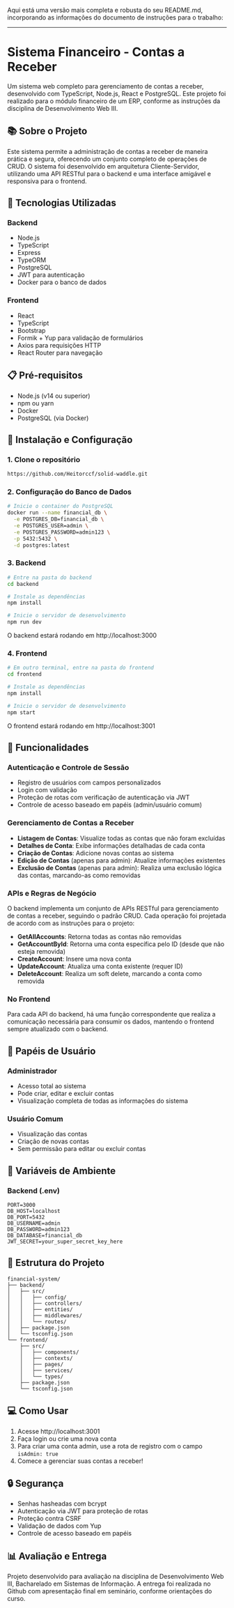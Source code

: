 Aqui está uma versão mais completa e robusta do seu README.md, incorporando as informações do documento de instruções para o trabalho:

---

# Sistema Financeiro - Contas a Receber

Um sistema web completo para gerenciamento de contas a receber, desenvolvido com TypeScript, Node.js, React e PostgreSQL. Este projeto foi realizado para o módulo financeiro de um ERP, conforme as instruções da disciplina de Desenvolvimento Web III.

## 📚 Sobre o Projeto

Este sistema permite a administração de contas a receber de maneira prática e segura, oferecendo um conjunto completo de operações de CRUD. O sistema foi desenvolvido em arquitetura Cliente-Servidor, utilizando uma API RESTful para o backend e uma interface amigável e responsiva para o frontend.

## 🚀 Tecnologias Utilizadas

### Backend

- Node.js
- TypeScript
- Express
- TypeORM
- PostgreSQL
- JWT para autenticação
- Docker para o banco de dados

### Frontend

- React
- TypeScript
- Bootstrap
- Formik + Yup para validação de formulários
- Axios para requisições HTTP
- React Router para navegação

## 📋 Pré-requisitos

- Node.js (v14 ou superior)
- npm ou yarn
- Docker
- PostgreSQL (via Docker)

## 🔧 Instalação e Configuração

### 1. Clone o repositório

```bash
https://github.com/Heitorccf/solid-waddle.git
```

### 2. Configuração do Banco de Dados

```bash
# Inicie o container do PostgreSQL
docker run --name financial_db \
  -e POSTGRES_DB=financial_db \
  -e POSTGRES_USER=admin \
  -e POSTGRES_PASSWORD=admin123 \
  -p 5432:5432 \
  -d postgres:latest
```

### 3. Backend

```bash
# Entre na pasta do backend
cd backend

# Instale as dependências
npm install

# Inicie o servidor de desenvolvimento
npm run dev
```

O backend estará rodando em http://localhost:3000

### 4. Frontend

```bash
# Em outro terminal, entre na pasta do frontend
cd frontend

# Instale as dependências
npm install

# Inicie o servidor de desenvolvimento
npm start
```

O frontend estará rodando em http://localhost:3001

## 🌟 Funcionalidades

### Autenticação e Controle de Sessão

- Registro de usuários com campos personalizados
- Login com validação
- Proteção de rotas com verificação de autenticação via JWT
- Controle de acesso baseado em papéis (admin/usuário comum)

### Gerenciamento de Contas a Receber

- **Listagem de Contas**: Visualize todas as contas que não foram excluídas
- **Detalhes de Conta**: Exibe informações detalhadas de cada conta
- **Criação de Contas**: Adicione novas contas ao sistema
- **Edição de Contas** (apenas para admin): Atualize informações existentes
- **Exclusão de Contas** (apenas para admin): Realiza uma exclusão lógica das contas, marcando-as como removidas

### APIs e Regras de Negócio

O backend implementa um conjunto de APIs RESTful para gerenciamento de contas a receber, seguindo o padrão CRUD. Cada operação foi projetada de acordo com as instruções para o projeto:

- **GetAllAccounts**: Retorna todas as contas não removidas
- **GetAccountById**: Retorna uma conta específica pelo ID (desde que não esteja removida)
- **CreateAccount**: Insere uma nova conta
- **UpdateAccount**: Atualiza uma conta existente (requer ID)
- **DeleteAccount**: Realiza um soft delete, marcando a conta como removida

### No Frontend

Para cada API do backend, há uma função correspondente que realiza a comunicação necessária para consumir os dados, mantendo o frontend sempre atualizado com o backend.

## 👥 Papéis de Usuário

### Administrador

- Acesso total ao sistema
- Pode criar, editar e excluir contas
- Visualização completa de todas as informações do sistema

### Usuário Comum

- Visualização das contas
- Criação de novas contas
- Sem permissão para editar ou excluir contas

## 🔐 Variáveis de Ambiente

### Backend (.env)

```env
PORT=3000
DB_HOST=localhost
DB_PORT=5432
DB_USERNAME=admin
DB_PASSWORD=admin123
DB_DATABASE=financial_db
JWT_SECRET=your_super_secret_key_here
```

## 📁 Estrutura do Projeto

```
financial-system/
├── backend/
│   ├── src/
│   │   ├── config/
│   │   ├── controllers/
│   │   ├── entities/
│   │   ├── middlewares/
│   │   └── routes/
│   ├── package.json
│   └── tsconfig.json
└── frontend/
    ├── src/
    │   ├── components/
    │   ├── contexts/
    │   ├── pages/
    │   ├── services/
    │   └── types/
    ├── package.json
    └── tsconfig.json
```

## 💻 Como Usar

1. Acesse http://localhost:3001
2. Faça login ou crie uma nova conta
3. Para criar uma conta admin, use a rota de registro com o campo `isAdmin: true`
4. Comece a gerenciar suas contas a receber!

## 🔒 Segurança

- Senhas hasheadas com bcrypt
- Autenticação via JWT para proteção de rotas
- Proteção contra CSRF
- Validação de dados com Yup
- Controle de acesso baseado em papéis

## 📊 Avaliação e Entrega

Projeto desenvolvido para avaliação na disciplina de Desenvolvimento Web III, Bacharelado em Sistemas de Informação. A entrega foi realizada no Github com apresentação final em seminário, conforme orientações do curso.
